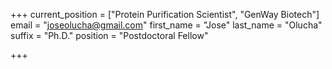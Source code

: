 +++
current_position = ["Protein Purification Scientist", "GenWay Biotech"]
email = "joseolucha@gmail.com"
first_name = "Jose"
last_name = "Olucha"
suffix = "Ph.D."
position = "Postdoctoral Fellow"

+++

